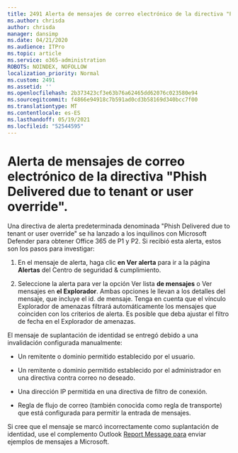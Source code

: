 ```yaml
---
title: 2491 Alerta de mensajes de correo electrónico de la directiva "Phish Delivered due to tenant or user override"
ms.author: chrisda
author: chrisda
manager: dansimp
ms.date: 04/21/2020
ms.audience: ITPro
ms.topic: article
ms.service: o365-administration
ROBOTS: NOINDEX, NOFOLLOW
localization_priority: Normal
ms.custom: 2491
ms.assetid: ''
ms.openlocfilehash: 2b373423cf3e63b76a62465dd62076c023580e94
ms.sourcegitcommit: f4866e94918c7b591ad0cd3b58169d340bcc7f00
ms.translationtype: MT
ms.contentlocale: es-ES
ms.lasthandoff: 05/19/2021
ms.locfileid: "52544595"
---
```

# <a name="alert-email-messages-from-the-phish-delivered-due-to-tenant-or-user-override-policy"></a>Alerta de mensajes de correo electrónico de la directiva "Phish Delivered due to tenant or user override".

Una directiva de alerta predeterminada denominada "Phish Delivered due to tenant or user override" se ha lanzado a los inquilinos con Microsoft Defender para obtener Office 365 de P1 y P2. Si recibió esta alerta, estos son los pasos para investigar:

1. En el mensaje de alerta, haga clic **en Ver alerta** para ir a la página **Alertas** del Centro de seguridad & cumplimiento.

2. Seleccione la alerta para ver la opción Ver lista **de mensajes** o Ver mensajes en **el Explorador**. Ambas opciones le llevan a los detalles del mensaje, que incluye el id. de mensaje. Tenga en cuenta que el vínculo Explorador de amenazas filtrará automáticamente los mensajes que coinciden con los criterios de alerta. Es posible que deba ajustar el filtro de fecha en el Explorador de amenazas.

El mensaje de suplantación de identidad se entregó debido a una invalidación configurada manualmente:

- Un remitente o dominio permitido establecido por el usuario.

- Un remitente o dominio permitido establecido por el administrador en una directiva contra correo no deseado.

- Una dirección IP permitida en una directiva de filtro de conexión.

- Regla de flujo de correo (también conocida como regla de transporte) que está configurada para permitir la entrada de mensajes.

Si cree que el mensaje se marcó incorrectamente como suplantación de identidad, use el complemento Outlook [Report Message para](https://support.office.com/article/b5caa9f1-cdf3-4443-af8c-ff724ea719d2) enviar ejemplos de mensajes a Microsoft.
